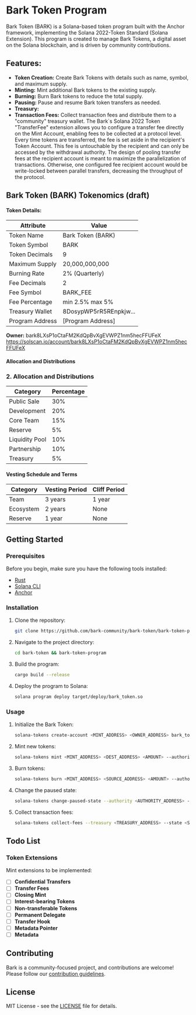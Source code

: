 # Bark Token Program

Bark Token (BARK) is a Solana-based token program built with the Anchor framework, implementing the Solana 2022-Token Standard (Solana Extension). This program is created to manage Bark Tokens, a digital asset on the Solana blockchain, and is driven by community contributions.

## Features:

- **Token Creation:** Create Bark Tokens with details such as name, symbol, and maximum supply.
- **Minting:** Mint additional Bark tokens to the existing supply.
- **Burning:** Burn Bark tokens to reduce the total supply.
- **Pausing:** Pause and resume Bark token transfers as needed.
- **Treasury:**
- **Transaction Fees:** Collect transaction fees and distribute them to a "community" treasury wallet. The Bark´s Solana 2022 Token "TransferFee" extension allows you to configure a transfer fee directly on the Mint Account, enabling fees to be collected at a protocol level. Every time tokens are transferred, the fee is set aside in the recipient's Token Account. This fee is untouchable by the recipient and can only be accessed by the withdrawal authority. The design of pooling transfer fees at the recipient account is meant to maximize the parallelization of transactions. Otherwise, one configured fee recipient account would be write-locked between parallel transfers, decreasing the throughput of the protocol.

## Bark Token (BARK) Tokenomics (draft)

#### Token Details:

| Attribute           | Value                  |
|---------------------|------------------------|
| Token Name          | Bark Token (BARK)      |
| Token Symbol        | BARK                   |
| Token Decimals      | 9                      |
| Maximum Supply      | 20,000,000,000         |
| Burning Rate        | 2% (Quarterly)         |
| Fee Decimals        | 2                      |
| Fee Symbol          | BARK_FEE               |
| Fee Percentage      | min 2.5% max 5%    |
| Treasury Wallet     | 8DosypWP5rR5REnpkjw... |
| Program Address     | [Program Address] |

**Owner:** bark8LXsP1oCtaFM2KdQpBvXgEVWPZ1nm5hecFFUFeX
https://solscan.io/account/bark8LXsP1oCtaFM2KdQpBvXgEVWPZ1nm5hecFFUFeX

#### Allocation and Distributions

### 2. Allocation and Distributions

| Category            | Percentage             |
|---------------------|------------------------|
| Public Sale         | 30%                    |
| Development         | 20%                    |
| Core Team           | 15%                    |
| Reserve             | 5%                     |
| Liquidity Pool      | 10%                    |
| Partnership         | 10%                    |
| Treasury            | 5%                     |


#### Vesting Schedule and Terms

| Category            | Vesting Period         | Cliff Period           |
|---------------------|------------------------|------------------------|
| Team                | 3 years                | 1 year                 |
| Ecosystem           | 2 years                | None                   |
| Reserve             | 1 year                 | None                   |

## Getting Started

### Prerequisites

Before you begin, make sure you have the following tools installed:

- [Rust](https://www.rust-lang.org/)
- [Solana CLI](https://docs.solana.com/cli/install)
- [Anchor](https://project-serum.github.io/anchor/getting-started/installation.html)

### Installation

1. Clone the repository:

    ```bash
    git clone https://github.com/bark-community/bark-token/bark-token-program.git
    ```

2. Navigate to the project directory:

    ```bash
    cd bark-token && bark-token-program
    ```

3. Build the program:

    ```bash
    cargo build --release
    ```

4. Deploy the program to Solana:

    ```bash
    solana program deploy target/deploy/bark_token.so
    ```

### Usage

1. Initialize the Bark Token:

    ```bash
    solana-tokens create-account <MINT_ADDRESS> <OWNER_ADDRESS> bark_token_program_id
    ```

2. Mint new tokens:

    ```bash
    solana-tokens mint <MINT_ADDRESS> <DEST_ADDRESS> <AMOUNT> --authority <AUTHORITY_ADDRESS>
    ```

3. Burn tokens:

    ```bash
    solana-tokens burn <MINT_ADDRESS> <SOURCE_ADDRESS> <AMOUNT> --authority <AUTHORITY_ADDRESS>
    ```

4. Change the paused state:

    ```bash
    solana-tokens change-paused-state --authority <AUTHORITY_ADDRESS> --state <STATE_ADDRESS> --paused <true/false>
    ```

5. Collect transaction fees:

    ```bash
    solana-tokens collect-fees --treasury <TREASURY_ADDRESS> --state <STATE_ADDRESS>
    ```
## Todo List

### Token Extensions

Mint extensions to be implemented:

- [ ] **Confidential Transfers**
- [ ] **Transfer Fees**
- [ ] **Closing Mint**
- [ ] **Interest-bearing Tokens**
- [ ] **Non-transferable Tokens**
- [ ] **Permanent Delegate**
- [ ] **Transfer Hook**
- [ ] **Metadata Pointer**
- [ ] **Metadata**

## Contributing

Bark is a community-focused project, and contributions are welcome! Please follow our [contribution guidelines](CONTRIBUTING.md).

## License

MIT License - see the [LICENSE](LICENSE) file for details.
